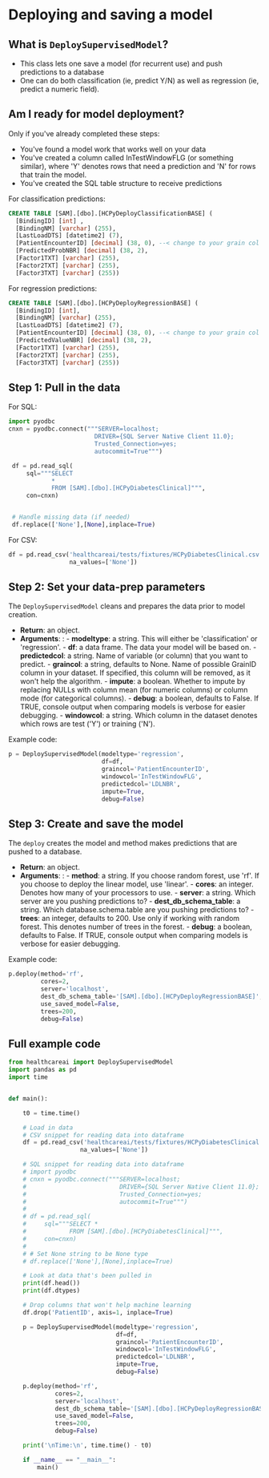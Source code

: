 # Deploying and saving a model

## What is `DeploySupervisedModel`?

-   This class lets one save a model (for recurrent use) and push
    predictions to a database
-   One can do both classification (ie, predict Y/N) as well as
    regression (ie, predict a numeric field).

## Am I ready for model deployment?

Only if you've already completed these steps:

-   You've found a model work that works well on your data
-   You've created a column called InTestWindowFLG (or something
    similar), where 'Y' denotes rows that need a prediction and 'N' for
    rows that train the model.
-   You've created the SQL table structure to receive predictions

For classification predictions:

```sql
CREATE TABLE [SAM].[dbo].[HCPyDeployClassificationBASE] (
  [BindingID] [int] , 
  [BindingNM] [varchar] (255), 
  [LastLoadDTS] [datetime2] (7), 
  [PatientEncounterID] [decimal] (38, 0), --< change to your grain col
  [PredictedProbNBR] [decimal] (38, 2),
  [Factor1TXT] [varchar] (255), 
  [Factor2TXT] [varchar] (255), 
  [Factor3TXT] [varchar] (255))
```

For regression predictions:

```sql
CREATE TABLE [SAM].[dbo].[HCPyDeployRegressionBASE] (
  [BindingID] [int], 
  [BindingNM] [varchar] (255), 
  [LastLoadDTS] [datetime2] (7), 
  [PatientEncounterID] [decimal] (38, 0), --< change to your grain col
  [PredictedValueNBR] [decimal] (38, 2), 
  [Factor1TXT] [varchar] (255), 
  [Factor2TXT] [varchar] (255), 
  [Factor3TXT] [varchar] (255))
```

## Step 1: Pull in the data

For SQL:

```python
import pyodbc
cnxn = pyodbc.connect("""SERVER=localhost;
                        DRIVER={SQL Server Native Client 11.0};
                        Trusted_Connection=yes;
                        autocommit=True""")

 df = pd.read_sql(
     sql="""SELECT
            *
            FROM [SAM].[dbo].[HCPyDiabetesClinical]""",
     con=cnxn)


 # Handle missing data (if needed)
 df.replace(['None'],[None],inplace=True)
```

For CSV:

```python
df = pd.read_csv('healthcareai/tests/fixtures/HCPyDiabetesClinical.csv',
                 na_values=['None'])
```

## Step 2: Set your data-prep parameters

The `DeploySupervisedModel` cleans and prepares the data prior to model
creation.

-   **Return**: an object.
-   **Arguments**:
    :   -   **modeltype**: a string. This will either be
            'classification' or 'regression'.
        -   **df**: a data frame. The data your model will be based on.
        -   **predictedcol**: a string. Name of variable (or column)
            that you want to predict.
        -   **graincol**: a string, defaults to None. Name of possible
            GrainID column in your dataset. If specified, this column
            will be removed, as it won't help the algorithm.
        -   **impute**: a boolean. Whether to impute by replacing NULLs
            with column mean (for numeric columns) or column mode (for
            categorical columns).
        -   **debug**: a boolean, defaults to False. If TRUE, console
            output when comparing models is verbose for easier
            debugging.
        -   **windowcol**: a string. Which column in the dataset denotes
            which rows are test ('Y') or training ('N').

Example code:

```python
p = DeploySupervisedModel(modeltype='regression',
                          df=df,
                          graincol='PatientEncounterID',
                          windowcol='InTestWindowFLG',
                          predictedcol='LDLNBR',
                          impute=True,
                          debug=False)
```

## Step 3: Create and save the model

The `deploy` creates the model and method makes predictions that are
pushed to a database.

-   **Return**: an object.
-   **Arguments**:
    :   -   **method**: a string. If you choose random forest, use 'rf'.
            If you choose to deploy the linear model, use 'linear'.
        -   **cores**: an integer. Denotes how many of your processors
            to use.
        -   **server**: a string. Which server are you pushing
            predictions to?
        -   **dest\_db\_schema\_table**: a string. Which
            database.schema.table are you pushing predictions to?
        -   **trees**: an integer, defaults to 200. Use only if working
            with random forest. This denotes number of trees in the
            forest.
        -   **debug**: a boolean, defaults to False. If TRUE, console
            output when comparing models is verbose for easier
            debugging.

Example code:

```python
p.deploy(method='rf',
         cores=2,
         server='localhost',
         dest_db_schema_table='[SAM].[dbo].[HCPyDeployRegressionBASE]',
         use_saved_model=False,
         trees=200,
         debug=False)
```

## Full example code

```python
from healthcareai import DeploySupervisedModel
import pandas as pd
import time


def main():

    t0 = time.time()

    # Load in data
    # CSV snippet for reading data into dataframe
    df = pd.read_csv('healthcareai/tests/fixtures/HCPyDiabetesClinical.csv',
                    na_values=['None'])

    # SQL snippet for reading data into dataframe
    # import pyodbc
    # cnxn = pyodbc.connect("""SERVER=localhost;
    #                          DRIVER={SQL Server Native Client 11.0};
    #                          Trusted_Connection=yes;
    #                          autocommit=True""")
    #
    # df = pd.read_sql(
    #     sql="""SELECT *
    #            FROM [SAM].[dbo].[HCPyDiabetesClinical]""",
    #     con=cnxn)
    #
    # # Set None string to be None type
    # df.replace(['None'],[None],inplace=True)

    # Look at data that's been pulled in
    print(df.head())
    print(df.dtypes)

    # Drop columns that won't help machine learning
    df.drop('PatientID', axis=1, inplace=True)

    p = DeploySupervisedModel(modeltype='regression',
                              df=df,
                              graincol='PatientEncounterID',
                              windowcol='InTestWindowFLG',
                              predictedcol='LDLNBR',
                              impute=True,
                              debug=False)

    p.deploy(method='rf',
             cores=2,
             server='localhost',
             dest_db_schema_table='[SAM].[dbo].[HCPyDeployRegressionBASE]',
             use_saved_model=False,
             trees=200,
             debug=False)

    print('\nTime:\n', time.time() - t0)

    if __name__ == "__main__":
        main()
``````
